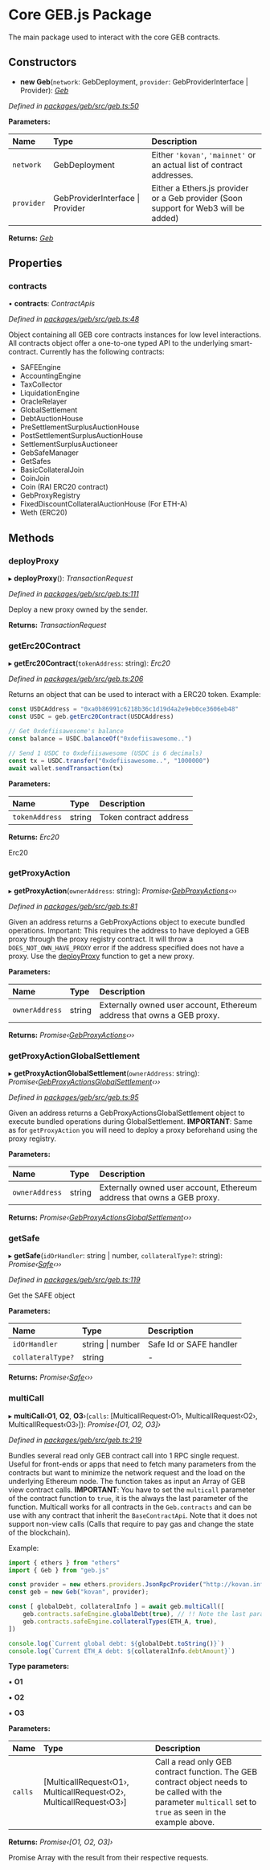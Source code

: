 # Core GEB.js Package

The main package used to interact with the core GEB contracts.

## Constructors

+ **new Geb**\(`network`: GebDeployment, `provider`: GebProviderInterface \| Provider\): [_Geb_](https://github.com/reflexer-labs/geb-docs/tree/e7dbbfb802c8df8a5a32e3c071e06b0dd68199c7/geb-js/geb.md)

_Defined in_ [_packages/geb/src/geb.ts:50_](https://github.com/reflexer-labs/geb.js/blob/8731b9f/packages/geb/src/geb.ts#L50)

**Parameters:**

| Name | Type | Description |
| :--- | :--- | :--- |
| `network` | GebDeployment | Either `'kovan'`, `'mainnet'` or an actual list of contract addresses. |
| `provider` | GebProviderInterface \| Provider | Either a Ethers.js provider or a Geb provider \(Soon support for Web3 will be added\) |

**Returns:** [_Geb_](https://github.com/reflexer-labs/geb-docs/tree/e7dbbfb802c8df8a5a32e3c071e06b0dd68199c7/geb-js/geb.md)

## Properties

### contracts

• **contracts**: _ContractApis_

_Defined in_ [_packages/geb/src/geb.ts:48_](https://github.com/reflexer-labs/geb.js/blob/8731b9f/packages/geb/src/geb.ts#L48)

Object containing all GEB core contracts instances for low level interactions. All contracts object offer a one-to-one typed API to the underlying smart-contract. Currently has the following contracts:

* SAFEEngine
* AccountingEngine
* TaxCollector
* LiquidationEngine
* OracleRelayer
* GlobalSettlement
* DebtAuctionHouse
* PreSettlementSurplusAuctionHouse
* PostSettlementSurplusAuctionHouse
* SettlementSurplusAuctioneer
* GebSafeManager
* GetSafes
* BasicCollateralJoin
* CoinJoin
* Coin \(RAI ERC20 contract\)
* GebProxyRegistry
* FixedDiscountCollateralAuctionHouse \(For ETH-A\)
* Weth \(ERC20\)

## Methods

### deployProxy

▸ **deployProxy**\(\): _TransactionRequest_

_Defined in_ [_packages/geb/src/geb.ts:111_](https://github.com/reflexer-labs/geb.js/blob/8731b9f/packages/geb/src/geb.ts#L111)

Deploy a new proxy owned by the sender.

**Returns:** _TransactionRequest_

### getErc20Contract

▸ **getErc20Contract**\(`tokenAddress`: string\): _Erc20_

_Defined in_ [_packages/geb/src/geb.ts:206_](https://github.com/reflexer-labs/geb.js/blob/8731b9f/packages/geb/src/geb.ts#L206)

Returns an object that can be used to interact with a ERC20 token. Example:

```typescript
const USDCAddress = "0xa0b86991c6218b36c1d19d4a2e9eb0ce3606eb48"
const USDC = geb.getErc20Contract(USDCAddress)

// Get 0xdefiisawesome's balance
const balance = USDC.balanceOf("0xdefiisawesome..")

// Send 1 USDC to 0xdefiisawesome (USDC is 6 decimals)
const tx = USDC.transfer("0xdefiisawesome..", "1000000")
await wallet.sendTransaction(tx)
```

**Parameters:**

| Name | Type | Description |
| :--- | :--- | :--- |
| `tokenAddress` | string | Token contract address |

**Returns:** _Erc20_

Erc20

### getProxyAction

▸ **getProxyAction**\(`ownerAddress`: string\): _Promise‹_[_GebProxyActions_](https://github.com/reflexer-labs/geb-docs/tree/e7dbbfb802c8df8a5a32e3c071e06b0dd68199c7/geb-js/gebproxyactions.md)_‹››_

_Defined in_ [_packages/geb/src/geb.ts:81_](https://github.com/reflexer-labs/geb.js/blob/8731b9f/packages/geb/src/geb.ts#L81)

Given an address returns a GebProxyActions object to execute bundled operations. Important: This requires the address to have deployed a GEB proxy through the proxy registry contract. It will throw a `DOES_NOT_OWN_HAVE_PROXY` error if the address specified does not have a proxy. Use the [deployProxy](https://github.com/reflexer-labs/geb-docs/tree/e7dbbfb802c8df8a5a32e3c071e06b0dd68199c7/geb-js/geb.md#deployproxy) function to get a new proxy.

**Parameters:**

| Name | Type | Description |
| :--- | :--- | :--- |
| `ownerAddress` | string | Externally owned user account, Ethereum address that owns a GEB proxy. |

**Returns:** _Promise‹_[_GebProxyActions_](https://github.com/reflexer-labs/geb-docs/tree/e7dbbfb802c8df8a5a32e3c071e06b0dd68199c7/geb-js/gebproxyactions.md)_‹››_

### getProxyActionGlobalSettlement

▸ **getProxyActionGlobalSettlement**\(`ownerAddress`: string\): _Promise‹_[_GebProxyActionsGlobalSettlement_](https://github.com/reflexer-labs/geb-docs/tree/e7dbbfb802c8df8a5a32e3c071e06b0dd68199c7/geb-js/gebproxyactionsglobalsettlement.md)_‹››_

_Defined in_ [_packages/geb/src/geb.ts:95_](https://github.com/reflexer-labs/geb.js/blob/8731b9f/packages/geb/src/geb.ts#L95)

Given an address returns a GebProxyActionsGlobalSettlement object to execute bundled operations during GlobalSettlement. **IMPORTANT**: Same as for `getProxyAction` you will need to deploy a proxy beforehand using the proxy registry.

**Parameters:**

| Name | Type | Description |
| :--- | :--- | :--- |
| `ownerAddress` | string | Externally owned user account, Ethereum address that owns a GEB proxy. |

**Returns:** _Promise‹_[_GebProxyActionsGlobalSettlement_](https://github.com/reflexer-labs/geb-docs/tree/e7dbbfb802c8df8a5a32e3c071e06b0dd68199c7/geb-js/gebproxyactionsglobalsettlement.md)_‹››_

### getSafe

▸ **getSafe**\(`idOrHandler`: string \| number, `collateralType?`: string\): _Promise‹_[_Safe_](https://github.com/reflexer-labs/geb-docs/tree/e7dbbfb802c8df8a5a32e3c071e06b0dd68199c7/geb-js/safe.md)_‹››_

_Defined in_ [_packages/geb/src/geb.ts:119_](https://github.com/reflexer-labs/geb.js/blob/8731b9f/packages/geb/src/geb.ts#L119)

Get the SAFE object

**Parameters:**

| Name | Type | Description |
| :--- | :--- | :--- |
| `idOrHandler` | string \| number | Safe Id or SAFE handler |
| `collateralType?` | string | - |

**Returns:** _Promise‹_[_Safe_](https://github.com/reflexer-labs/geb-docs/tree/e7dbbfb802c8df8a5a32e3c071e06b0dd68199c7/geb-js/safe.md)_‹››_

### multiCall

▸ **multiCall**‹**O1**, **O2**, **O3**›\(`calls`: \[MulticallRequest‹O1›, MulticallRequest‹O2›, MulticallRequest‹O3›\]\): _Promise‹\[O1, O2, O3\]›_

_Defined in_ [_packages/geb/src/geb.ts:219_](https://github.com/reflexer-labs/geb.js/blob/8731b9f/packages/geb/src/geb.ts#L219)

Bundles several read only GEB contract call into 1 RPC single request. Useful for front-ends or apps that need to fetch many parameters from the contracts but want to minimize the network request and the load on the underlying Ethereum node. The function takes as input an Array of GEB view contract calls. **IMPORTANT**: You have to set the `multicall` parameter of the contract function to `true`, it is the always the last parameter of the function. Multicall works for all contracts in the `Geb.contracts` and can be use with any contract that inherit the `BaseContractApi`. Note that it does not support non-view calls \(Calls that require to pay gas and change the state of the blockchain\).

Example:

```typescript
import { ethers } from "ethers"
import { Geb } from "geb.js"

const provider = new ethers.providers.JsonRpcProvider("http://kovan.infura.io/...")
const geb = new Geb("kovan", provider);

const [ globalDebt, collateralInfo ] = await geb.multiCall([
    geb.contracts.safeEngine.globalDebt(true), // !! Note the last parameter set to true.
    geb.contracts.safeEngine.collateralTypes(ETH_A, true),
])

console.log(`Current global debt: ${globalDebt.toString()}`)
console.log(`Current ETH_A debt: ${collateralInfo.debtAmount}`)
```

**Type parameters:**

▪ **O1**

▪ **O2**

▪ **O3**

**Parameters:**

| Name | Type | Description |
| :--- | :--- | :--- |
| `calls` | \[MulticallRequest‹O1›, MulticallRequest‹O2›, MulticallRequest‹O3›\] | Call a read only GEB contract function. The GEB contract object needs to be called with the parameter `multicall` set to `true` as seen in the example above. |

**Returns:** _Promise‹\[O1, O2, O3\]›_

Promise Array with the result from their respective requests.

